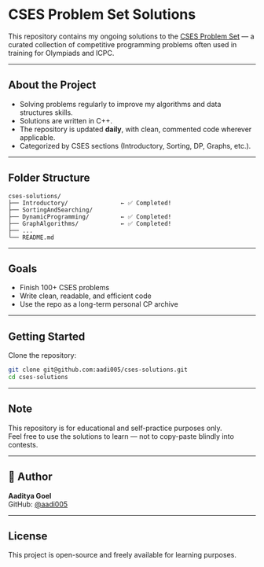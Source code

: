 # CSES Problem Set Solutions

This repository contains my ongoing solutions to the [CSES Problem Set](https://cses.fi/problemset/) — a curated collection of competitive programming problems often used in training for Olympiads and ICPC.

---

## About the Project

- Solving problems regularly to improve my algorithms and data structures skills.
- Solutions are written in C++.
- The repository is updated **daily**, with clean, commented code wherever applicable.
- Categorized by CSES sections (Introductory, Sorting, DP, Graphs, etc.).

---

## Folder Structure

```
cses-solutions/
├── Introductory/               ← ✅ Completed!
├── SortingAndSearching/
├── DynamicProgramming/         ← ✅ Completed!
├── GraphAlgorithms/            ← ✅ Completed!
├── ...
└── README.md
```

---

## Goals

- Finish 100+ CSES problems
- Write clean, readable, and efficient code
- Use the repo as a long-term personal CP archive

---

## Getting Started

Clone the repository:

```bash
git clone git@github.com:aadi005/cses-solutions.git
cd cses-solutions
```

---

## Note

This repository is for educational and self-practice purposes only.  
Feel free to use the solutions to learn — not to copy-paste blindly into contests.

---

## 👤 Author

**Aaditya Goel**  
GitHub: [@aadi005](https://github.com/aadi005)

---

## License

This project is open-source and freely available for learning purposes.
